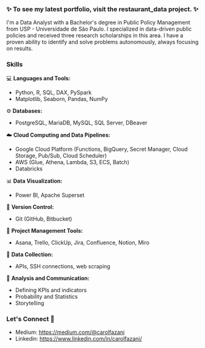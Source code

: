 ### ✨ To see my latest portfolio, visit the restaurant_data project. ✨

I'm a Data Analyst with a Bachelor's degree in Public Policy Management from USP - Universidade de São Paulo. I specialized in data-driven public policies and received three research scholarships in this area. I have a proven ability to identify and solve problems autonomously, always focusing on results.




### Skills
💻 **Languages and Tools:**
- Python, R, SQL, DAX, PySpark
- Matplotlib, Seaborn, Pandas, NumPy

⚙️ **Databases:**
- PostgreSQL, MariaDB, MySQL, SQL Server, DBeaver

☁️ **Cloud Computing and Data Pipelines:**
- Google Cloud Platform (Functions, BigQuery, Secret Manager, Cloud Storage, Pub/Sub, Cloud Scheduler)
- AWS (Glue, Athena, Lambda, S3, ECS, Batch)
- Databricks

📊 **Data Visualization:**
- Power BI, Apache Superset

🔄 **Version Control:**
- Git (GitHub, Bitbucket)

🔨 **Project Management Tools:**
- Asana, Trello, ClickUp, Jira, Confluence, Notion, Miro

🏫 **Data Collection:**
- APIs, SSH connections, web scraping

🎲 **Analysis and Communication:**
- Defining KPIs and indicators
- Probability and Statistics
- Storytelling

 ### Let's Connect 👩
- Medium: https://medium.com/@carolfazani
- Linkedin: https://www.linkedin.com/in/carolfazani/


